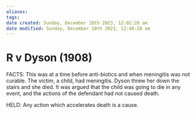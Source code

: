 ```yaml
---
aliases: 
tags: 
date created: Sunday, December 10th 2023, 12:02:28 am
date modified: Sunday, December 10th 2023, 12:40:20 am
---
```


# R v Dyson (1908)

FACTS: This was at a time before anti-biotics and when meningitis was not curable. The victim, a child, had meningitis. Dyson threw her down the stairs and she died. It was argued that the child was going to die in any event, and the actions of the defendant had not caused death.

HELD: Any action which accelerates death is a cause.
